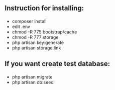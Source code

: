 ## <p aligin="center">Instruction for installing: </p>
- composer install
- edit .env
- chmod -R 775 bootstrap/cache
- chmod -R 777 storage
- php artisan key:generate
- php artisan storage:link
## <p aligin="center">If you want create test database: </p>
- php artisan migrate
- php artisan db:seed